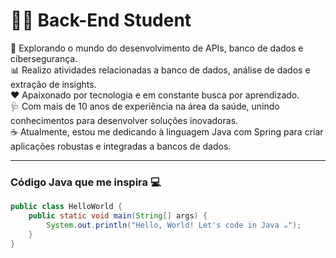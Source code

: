 # 👨‍💻 Back-End Student  

🚀 Explorando o mundo do desenvolvimento de APIs, banco de dados e cibersegurança.  
📊 Realizo atividades relacionadas a banco de dados, análise de dados e extração de insights.  
❤️ Apaixonado por tecnologia e em constante busca por aprendizado.  
🩺 Com mais de 10 anos de experiência na área da saúde, unindo conhecimentos para desenvolver soluções inovadoras.  
☕ Atualmente, estou me dedicando à linguagem Java com Spring para criar aplicações robustas e integradas a bancos de dados.  

---

### Código Java que me inspira 💻
```java
public class HelloWorld {
    public static void main(String[] args) {
        System.out.println("Hello, World! Let's code in Java ☕");
    }
}
